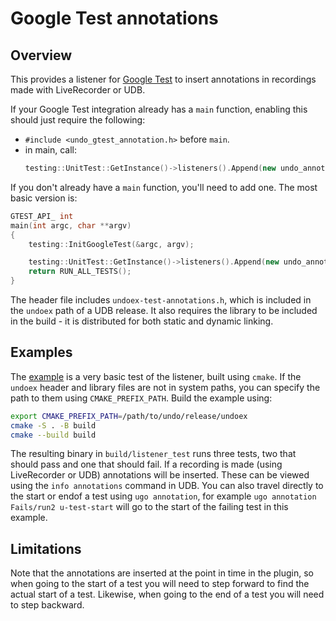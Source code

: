 # Google Test annotations

## Overview

This provides a listener for [Google Test](https://github.com/google/googletest)
to insert annotations in recordings made with LiveRecorder or UDB.

If your Google Test integration already has a `main` function, enabling this
should just require the following:
- `#include <undo_gtest_annotation.h>` before `main`.
- in main, call:
  ```c++
  testing::UnitTest::GetInstance()->listeners().Append(new undo_annotation::UndoAnnotationListener);
  ```

If you don't already have a `main` function, you'll need to add one. The most
basic version is:
```c++
GTEST_API_ int
main(int argc, char **argv)
{
    testing::InitGoogleTest(&argc, argv);

    testing::UnitTest::GetInstance()->listeners().Append(new undo_annotation::UndoAnnotationListener);
    return RUN_ALL_TESTS();
}
```

The header file includes `undoex-test-annotations.h`, which is included in the
`undoex` path of a UDB release. It also requires the library to be included in
the build - it is distributed for both static and dynamic linking.

## Examples

The [example](examples/) is a very basic test of the listener, built using `cmake`.
If the `undoex` header and library files are not in system paths, you can specify
the path to them using `CMAKE_PREFIX_PATH`. Build the example using:
```sh
export CMAKE_PREFIX_PATH=/path/to/undo/release/undoex
cmake -S . -B build
cmake --build build
```

The resulting binary in `build/listener_test` runs three tests, two that should
pass and one that should fail. If a recording is made (using LiveRecorder or UDB)
annotations will be inserted. These can be viewed using the `info annotations`
command in UDB. You can also travel directly to the start or endof a test using
`ugo annotation`, for example `ugo annotation Fails/run2 u-test-start` will go
to the start of the failing test in this example.

## Limitations

Note that the annotations are inserted at the point in time in the plugin, so
when going to the start of a test you will need to step forward to find the
actual start of a test. Likewise, when going to the end of a test you will need
to step backward.
